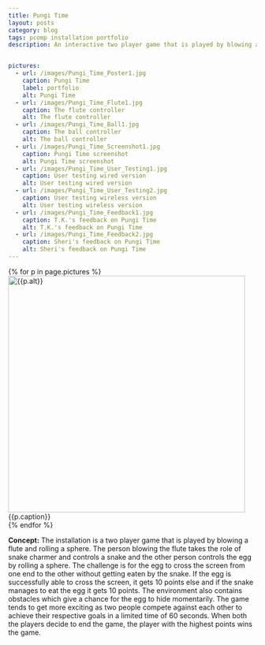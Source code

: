 ```yaml
---
title: Pungi Time
layout: posts
category: blog
tags: pcomp installation portfolio
description: An interactive two player game that is played by blowing a flute and rolling a sphere.


pictures: 
  - url: /images/Pungi_Time_Poster1.jpg
    caption: Pungi Time
    label: portfolio
    alt: Pungi Time
  - url: /images/Pungi_Time_Flute1.jpg
    caption: The flute controller
    alt: The flute controller
  - url: /images/Pungi_Time_Ball1.jpg
    caption: The ball controller
    alt: The ball controller
  - url: /images/Pungi_Time_Screenshot1.jpg
    caption: Pungi Time screenshot
    alt: Pungi Time screenshot
  - url: /images/Pungi_Time_User_Testing1.jpg
    caption: User testing wired version
    alt: User testing wired version
  - url: /images/Pungi_Time_User_Testing2.jpg
    caption: User testing wireless version
    alt: User testing wireless version
  - url: /images/Pungi_Time_Feedback1.jpg
    caption: T.K.'s feedback on Pungi Time
    alt: T.K.'s feedback on Pungi Time
  - url: /images/Pungi_Time_Feedback2.jpg
    caption: Sheri's feedback on Pungi Time
    alt: Sheri's feedback on Pungi Time
---
```


{% for p in page.pictures %}
 <img style="width:480px;" src="{{site.assetURL}}{{p.url}}" title="{{p.alt}}" alt="{{p.alt}}"/>
 <span style="display:block">{{p.caption}}</span>
{% endfor %}

**Concept:** The installation is a two player game that is played by blowing a flute and rolling a sphere. The person blowing the flute takes the role of snake charmer and controls a snake and the other person controls the egg by rolling a sphere. The challenge is for the egg to cross the screen from one end to the other without getting eaten by the snake. If the egg is successfully able to cross the screen, it gets 10 points else and if the snake manages to eat the egg it gets 10 points. The environment also contains obstacles which give a chance for the egg to hide momentarily. The game tends to get more exciting as two people compete against each other to achieve their respective goals in a limited time of 60 seconds. When both the players decide to end the game, the player with the highest points wins the game.





